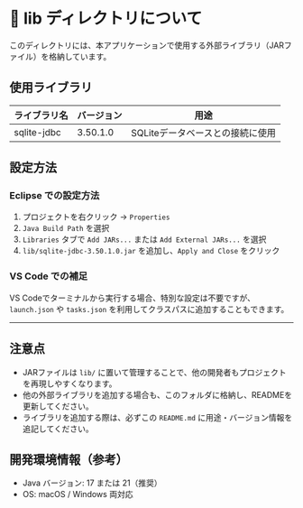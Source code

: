 # 📁 lib ディレクトリについて

このディレクトリには、本アプリケーションで使用する外部ライブラリ（JARファイル）を格納しています。

## 使用ライブラリ

| ライブラリ名 | バージョン | 用途 |
|--------------|------------|------|
| sqlite-jdbc  | 3.50.1.0   | SQLiteデータベースとの接続に使用 |

## 設定方法

### Eclipse での設定方法

1. プロジェクトを右クリック → `Properties`
2. `Java Build Path` を選択
3. `Libraries` タブで `Add JARs...` または `Add External JARs...` を選択
4. `lib/sqlite-jdbc-3.50.1.0.jar` を追加し、`Apply and Close` をクリック

### VS Code での補足

VS Codeでターミナルから実行する場合、特別な設定は不要ですが、`launch.json` や `tasks.json` を利用してクラスパスに追加することもできます。

---

## 注意点

- JARファイルは `lib/` に置いて管理することで、他の開発者もプロジェクトを再現しやすくなります。
- 他の外部ライブラリを追加する場合も、このフォルダに格納し、READMEを更新してください。
- ライブラリを追加する際は、必ずこの `README.md` に用途・バージョン情報を追記してください。

## 開発環境情報（参考）

- Java バージョン: 17 または 21（推奨）
- OS: macOS / Windows 両対応
